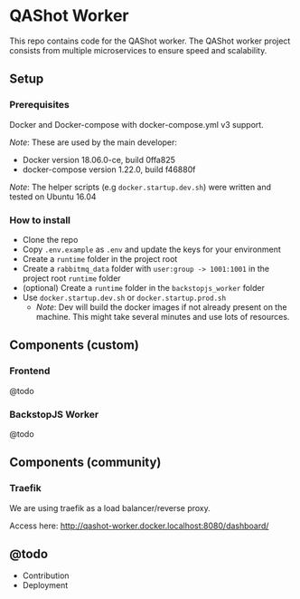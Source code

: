 # QAShot Worker

This repo contains code for the QAShot worker.
The QAShot worker project consists from multiple microservices to ensure speed and scalability.

## Setup
### Prerequisites
Docker and Docker-compose with docker-compose.yml v3 support.

*Note*: These are used by the main developer:

- Docker version 18.06.0-ce, build 0ffa825
- docker-compose version 1.22.0, build f46880f

*Note*: The helper scripts (e.g ```docker.startup.dev.sh```) were written and tested on Ubuntu 16.04

### How to install
- Clone the repo
- Copy ```.env.example``` as ```.env``` and update the keys for your environment
- Create a ```runtime``` folder in the project root
- Create a ```rabbitmq_data``` folder with ```user:group -> 1001:1001``` in the project root ```runtime``` folder
- (optional) Create a ```runtime``` folder in the ```backstopjs_worker``` folder
- Use ```docker.startup.dev.sh``` or ```docker.startup.prod.sh```
    - *Note*: Dev will build the docker images if not already present on the machine. This might take several minutes and use lots of resources.

## Components (custom)
### Frontend
@todo
### BackstopJS Worker
@todo

## Components (community)
### Traefik
We are using traefik as a load balancer/reverse proxy.

Access here: http://qashot-worker.docker.localhost:8080/dashboard/

## @todo
- Contribution
- Deployment
